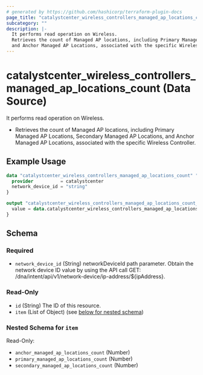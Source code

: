 ```yaml
---
# generated by https://github.com/hashicorp/terraform-plugin-docs
page_title: "catalystcenter_wireless_controllers_managed_ap_locations_count Data Source - terraform-provider-catalystcenter"
subcategory: ""
description: |-
  It performs read operation on Wireless.
  Retrieves the count of Managed AP locations, including Primary Managed AP Locations, Secondary Managed AP Locations,
  and Anchor Managed AP Locations, associated with the specific Wireless Controller.
---
```


# catalystcenter_wireless_controllers_managed_ap_locations_count (Data Source)

It performs read operation on Wireless.

- Retrieves the count of Managed AP locations, including Primary Managed AP Locations, Secondary Managed AP Locations,
and Anchor Managed AP Locations, associated with the specific Wireless Controller.

## Example Usage

```terraform
data "catalystcenter_wireless_controllers_managed_ap_locations_count" "example" {
  provider          = catalystcenter
  network_device_id = "string"
}

output "catalystcenter_wireless_controllers_managed_ap_locations_count_example" {
  value = data.catalystcenter_wireless_controllers_managed_ap_locations_count.example.item
}
```

<!-- schema generated by tfplugindocs -->
## Schema

### Required

- `network_device_id` (String) networkDeviceId path parameter. Obtain the network device ID value by using the API call GET: /dna/intent/api/v1/network-device/ip-address/${ipAddress}.

### Read-Only

- `id` (String) The ID of this resource.
- `item` (List of Object) (see [below for nested schema](#nestedatt--item))

<a id="nestedatt--item"></a>
### Nested Schema for `item`

Read-Only:

- `anchor_managed_ap_locations_count` (Number)
- `primary_managed_ap_locations_count` (Number)
- `secondary_managed_ap_locations_count` (Number)
